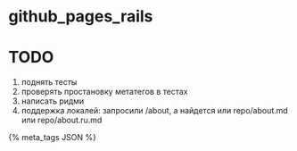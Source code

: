 github_pages_rails
==================

TODO
====

1. поднять тесты
2. проверять простановку метатегов в тестах
3. написать ридми
4. поддержка локалей: запросили /about, а найдется или repo/about.md или repo/about.ru.md


{% meta_tags JSON %}

